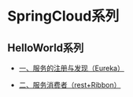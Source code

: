 # SpringCloud系列

## HelloWorld系列

- [一、服务的注册与发现（Eureka）](../../eureka-server/src/test/java/com/xplus/server/eureka/服务的注册与发现（Eureka）.md)

- [二、服务消费者（rest+Ribbon）](../../balancer-ribbon/src/test/java/com/xplus/server/balancer/ribbon/服务消费者（rest+ribbon）.md)


